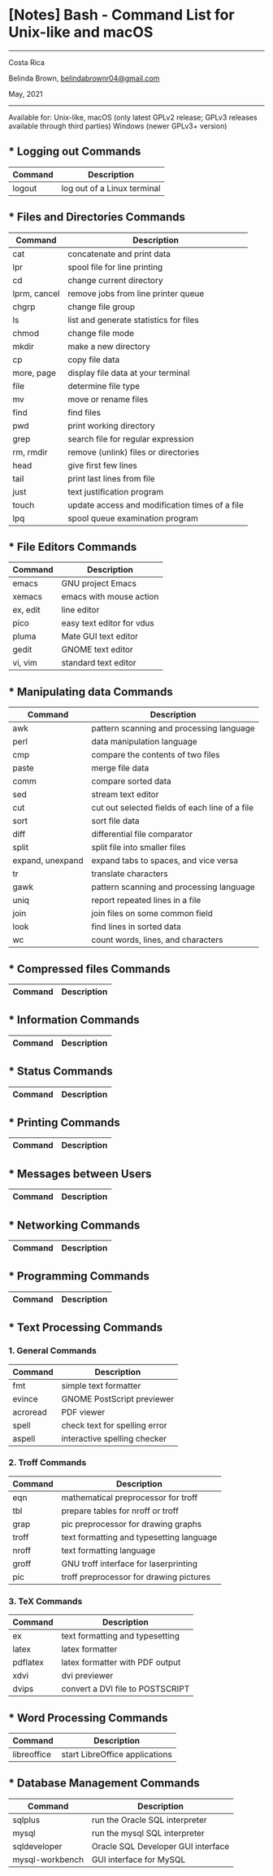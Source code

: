 # [Notes] Bash - Command List for Unix-like and macOS

----------

Costa Rica

Belinda Brown, belindabrownr04@gmail.com

May, 2021

----------

Available for: Unix-like, macOS (only latest GPLv2 release; GPLv3 releases available through third parties) Windows (newer GPLv3+ version)

## * Logging out Commands 
|   Command  | Description | 
|---|---|
| logout |	log out of a Linux terminal |

## * Files and Directories Commands
|   Command  | Description | 
|---|---|
| cat| 	concatenate and print data| 
| lpr| 	spool file for line printing| 
| cd | 	change current directory| 
| lprm, cancel | 	remove jobs from line printer queue| 
| chgrp | 	change file group| 
| ls	| list and generate statistics for files| 
| chmod	| change file mode |
| mkdir| 	make a new directory| 
| cp	| copy file data | 
| more, page | 	display file data at your terminal | 
| file | 	determine file type | 
| mv | 	move or rename files | 
| find | 	find files | 
| pwd | 	print working directory | 
| grep	| search file for regular expression| 
| rm, rmdir |	remove (unlink) files or directories |
| head | 	give first few lines |
| tail	| print last lines from file |
| just	| text justification program |
| touch	| update access and modification times of a file |
| lpq	| spool queue examination program |


## * File Editors Commands
|   Command  | Description | 
|---|---|
| emacs| 	GNU project Emacs| 
| xemacs	| emacs with mouse action| 
| ex, edit| 	line editor| 
| pico| 	easy text editor for vdus| 
| pluma	| Mate GUI text editor| 
| gedit	| GNOME text editor| 
| vi, vim	| standard text editor| 


## * Manipulating data Commands
|   Command  | Description | 
|---|---|
| awk	| pattern scanning and processing language| 
| perl| 	data manipulation language| 
| cmp	| compare the contents of two files| 
| paste| 	merge file data| 
| comm| 	compare sorted data| 
| sed| 	stream text editor| 
| cut| 	cut out selected fields of each line of a file| 
| sort| 	sort file data| 
| diff| 	differential file comparator| 
| split| 	split file into smaller files| 
| expand, unexpand| 	expand tabs to spaces, and vice versa| 
| tr	| translate characters| 
| gawk	| pattern scanning and processing language| 
| uniq| 	report repeated lines in a file| 
| join| 	join files on some common field| 
| look| 	find lines in sorted data| 
| wc| 	count words, lines, and characters| 

## * Compressed files Commands
|   Command  | Description | 
|---|---|


## * Information Commands
|   Command  | Description | 
|---|---|



## * Status Commands
|   Command  | Description | 
|---|---|


## * Printing Commands
|   Command  | Description | 
|---|---|


## * Messages between Users
|   Command  | Description | 
|---|---|


## * Networking Commands
|   Command  | Description | 
|---|---|


## * Programming Commands
|   Command  | Description | 
|---|---|


## * Text Processing Commands
### 1. General Commands
|   Command  | Description | 
|---|---|
| fmt	| simple text formatter| 
| evince| 	GNOME PostScript previewer| 
| acroread	| PDF viewer| 
| spell	| check text for spelling error| 
| aspell| 	interactive spelling checker| 

### 2. Troff Commands 
|   Command  | Description | 
|---|---|
| eqn	| mathematical preprocessor for troff| 
| tbl| 	prepare tables for nroff or troff| 
| grap| 	pic preprocessor for drawing graphs| 
| troff| 	text formatting and typesetting language| 
| nroff	| text formatting language| 
| groff	| GNU troff interface for laserprinting| 
| pic	| troff preprocessor for drawing pictures| 


### 3. TeX Commands
|   Command  | Description | 
|---|---|
| ex	| text formatting and typesetting| 
| latex	| latex formatter| 
| pdflatex| 	latex formatter with PDF output| 
| xdvi	| dvi previewer| 
| dvips	| convert a DVI file to POSTSCRIPT| 


## * Word Processing Commands
|   Command  | Description | 
|---|---|
| libreoffice	| start LibreOffice applications| 

## * Database Management Commands
|   Command  | Description | 
|---|---|
| sqlplus	| run the Oracle SQL interpreter| 
| mysql	| run the mysql SQL interpreter| 
| sqldeveloper| 	Oracle SQL Developer GUI interface| 
| mysql-workbench| 	GUI interface for MySQL| 



